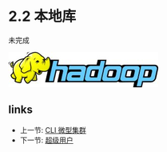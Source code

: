 # 2.2 本地库

未完成
 
![](images/hadoop-logo.jpg?raw=true)

## links
  * 上一节: [CLI 微型集群](<02.1.md>)
  * 下一节: [超级用户](<02.3.md>)
